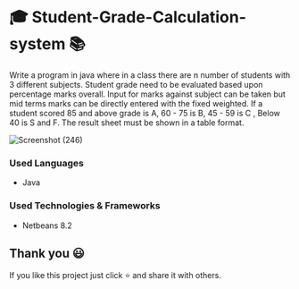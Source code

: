 
# 🎓 Student-Grade-Calculation-system 📚

<p>Write a program in java where in a class there are n number of students with 3 different subjects. Student grade need to be evaluated based upon percentage marks overall. Input for marks against subject can be taken but mid terms marks can be directly entered with the fixed weighted. If a student scored 85 and above grade is A, 60 - 75 is B, 45 - 59 is C , Below 40 is S and F. The result sheet must be shown in a table format.</p>

![Screenshot (246)](https://user-images.githubusercontent.com/97075043/229304471-97a24f39-12a0-4e03-a0c7-567570a3999c.png)

 ### Used Languages
* Java

### Used Technologies & Frameworks
* Netbeans 8.2

## Thank you 😃

If you like this project just click ⭐ and share it with others.
